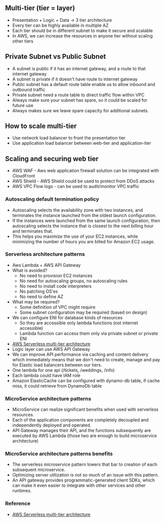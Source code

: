 ## Multi-tier (tier = layer)

* Presentation + Logic  + Data -> 3 tier architecture
* Every tier can be highly available in multiple AZ
* Each tier should be in different subnet to make it secure and scalable
* In AWS, we can increase the resources in anyone tier without scaling other tiers

## Private Subnet vs Public Subnet

* A subnet is public if it has an internet gateway, and a route to that internet gateway
* A subnet is private if it doesn't have route to internet gateway
* Public subnet has a default route table enable us to allow inbound and outbound traffic
* Private subnet need a route table to direct traffic flow within VPC
* Always make sure your subnet has spare, so it could be scaled for future use
* Always makes sure we leave spare capacity for additional subnets.


## How to scale multi-tier

* Use network load balancer to front the presentation tier
* Use application load balancer between web-tier and application-tier

## Scaling and securing web tier

* AWS WAF - Aws web application firewall solution can be integrated with CloudFront
* AWS Shield - AWS Shield could be used to protect from DDoS attacks
* AWS VPC Flow logs - can be used to audit/monitor VPC traffic

### Autoscaling default termination policy

* Autoscaling selects the availability zone with two instances, and terminates the instance launched from the oldest launch configuration. 
* If the instances were launched from the same launch configuration, then autoscaling selects the instance that is closest to the next billing hour and terminates that. 
* This helps you maximize the use of your EC2 instances, while minimizing the number of hours you are billed for Amazon EC2 usage.


### Serverless architecture patterns

* Aws Lambda + AWS API Gateway
* What is avoided?
  * No need to provision EC2 instances
  * No need for autoscaling groups, no autoscaling rules
  * No need to install code interpreters
  * No patching OS'es
  * No need to define AZ
* What may be required?
  * Some definition of VPC might require
  * Some subnet configuration may be required (based on design)  
* We can configure ENI for database kinds of resources
  * So they are accessible only lambda functions (not internet accessible)
  * Lambda function can access them only via private subnet or private ENI
* [AWS Serverless multi-tier architecture](https://d0.awsstatic.com/whitepapers/AWS_Serverless_Multi-Tier_Architectures.pdf)  
* Logic layer can use AWS API Gateway
* We can improve API performance via caching and content delivery which immediately means that we don't need to create, manage and pay for Elastic load balancers between our tiers.
* One lambda for one api (/tickets, /weddings, /info)
* Each lambda could have IAM role
* Amazon ElasticCache can be configured with dynamo-db table, if cache miss, it could retrieve from DynamoDb table


### MicroService architecture patterns

* MicroService can realize significant benefits when used with serverless resources.
* Each of the application components are completely decoupled and independently deployed and operated.
* API Gateway manages their API, and the functions subsequently are executed by AWS Lambda (those two are enough to build microservice architecture)


### MicroService architecture patterns benefits

* The serverless microservice pattern lowers that bar to creation of each subsequent microservice.
* Optimizing server utilization is not so much of an issue with this pattern.
* An API gateway provides programmatic-generated client SDKs, which can make it even easier to integrate with other services and other runtimes.


### Reference

* [AWS Serverless multi-tier architecture](https://d0.awsstatic.com/whitepapers/AWS_Serverless_Multi-Tier_Architectures.pdf)
